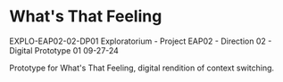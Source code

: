 # What's That Feeling 

EXPLO-EAP02-02-DP01
Exploratorium - Project EAP02 - Direction 02 - Digital Prototype 01
09-27-24

Prototype for What's That Feeling, digital rendition of context switching.